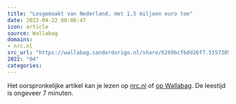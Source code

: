 ```yaml
---
title: "Losgemaakt van Nederland, met 1,5 miljoen euro toe"
date: 2022-04-22 08:06:47
icon: article
source: Wallabag
domains:
- nrc.nl
src_url: "https://wallabag.sanderdorigo.nl/share/6269bcfbdd26f7.51573051"
2022: "04"
categories:
---
```

Het oorspronkelijke artikel kan je lezen op [nrc.nl](https://www.nrc.nl/nieuws/2022/04/21/losgemaakt-van-nederland-met-15-miljoen-euro-toe-a4116891) of [op Wallabag](https://wallabag.sanderdorigo.nl/share/6269bcfbdd26f7.51573051). De leestijd is ongeveer 7 minuten.